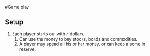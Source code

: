 #Game play

## Setup

1. Each player starts out with _n_ dollars. 
    1. Can use the money to buy stocks, bonds and commodities.
    1. A player may spend all his or her money, or can keep a some in reserve.



